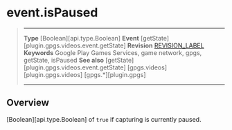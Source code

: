 # event.isPaused

> --------------------- ------------------------------------------------------------------------------------------
> __Type__              [Boolean][api.type.Boolean]
> __Event__             [getState][plugin.gpgs.videos.event.getState]
> __Revision__          [REVISION_LABEL](REVISION_URL)
> __Keywords__          Google Play Games Services, game network, gpgs, getState, isPaused
> __See also__          [getState][plugin.gpgs.videos.event.getState]
>						[gpgs.videos][plugin.gpgs.videos]
>                       [gpgs.*][plugin.gpgs]
> --------------------- ------------------------------------------------------------------------------------------

## Overview

[Boolean][api.type.Boolean] of `true` if capturing is currently paused.